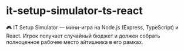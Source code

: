 # it-setup-simulator-ts-react
🎮 IT Setup Simulator — мини-игра на Node.js (Express, TypeScript) и React.   Игрок получает случайный бюджет и должен собрать полноценное рабочее место айтишника в его рамках.  
